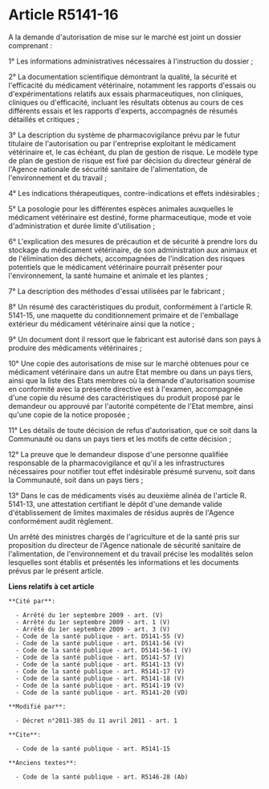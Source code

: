 # Article R5141-16

A la demande d'autorisation de mise sur le marché est joint un dossier comprenant : 

1° Les informations administratives nécessaires à l'instruction du dossier ; 

2° La documentation scientifique démontrant la qualité, la sécurité et l'efficacité du médicament vétérinaire, notamment les
rapports d'essais ou d'expérimentations relatifs aux essais pharmaceutiques, non cliniques, cliniques ou d'efficacité,
incluant les résultats obtenus au cours de ces différents essais et les rapports d'experts, accompagnés de résumés détaillés
et critiques ; 

3° La description du système de pharmacovigilance prévu par le futur titulaire de l'autorisation ou par l'entreprise
exploitant le médicament vétérinaire et, le cas échéant, du plan de gestion de risque. Le modèle type de plan de gestion de
risque est fixé par décision du directeur général de l'Agence nationale de sécurité sanitaire de l'alimentation, de
l'environnement et du travail ; 

4° Les indications thérapeutiques, contre-indications et effets indésirables ; 

5° La posologie pour les différentes espèces animales auxquelles le médicament vétérinaire est destiné, forme pharmaceutique,
mode et voie d'administration et durée limite d'utilisation ; 

6° L'explication des mesures de précaution et de sécurité à prendre lors du stockage du médicament vétérinaire, de son
administration aux animaux et de l'élimination des déchets, accompagnées de l'indication des risques potentiels que le
médicament vétérinaire pourrait présenter pour l'environnement, la santé humaine et animale et les plantes ; 

7° La description des méthodes d'essai utilisées par le fabricant ; 

8° Un résumé des caractéristiques du produit, conformément à l'article R. 5141-15, une maquette du conditionnement primaire
et de l'emballage extérieur du médicament vétérinaire ainsi que la notice ; 

9° Un document dont il ressort que le fabricant est autorisé dans son pays à produire des médicaments vétérinaires ; 

10° Une copie des autorisations de mise sur le marché obtenues pour ce médicament vétérinaire dans un autre Etat membre ou
dans un pays tiers, ainsi que la liste des Etats membres où la demande d'autorisation soumise en conformité avec la présente
directive est à l'examen, accompagnée d'une copie du résumé des caractéristiques du produit proposé par le demandeur ou
approuvé par l'autorité compétente de l'Etat membre, ainsi qu'une copie de la notice proposée ; 

11° Les détails de toute décision de refus d'autorisation, que ce soit dans la Communauté ou dans un pays tiers et les motifs
de cette décision ; 

12° La preuve que le demandeur dispose d'une personne qualifiée responsable de la pharmacovigilance et qu'il a les
infrastructures nécessaires pour notifier tout effet indésirable présumé survenu, soit dans la Communauté, soit dans un pays
tiers ; 

13° Dans le cas de médicaments visés au deuxième alinéa de l'article R. 5141-13, une attestation certifiant le dépôt d'une
demande valide d'établissement de limites maximales de résidus auprès de l'Agence conformément audit règlement. 

Un arrêté des ministres chargés de l'agriculture et de la santé pris sur proposition du directeur de l'Agence nationale de
sécurité sanitaire de l'alimentation, de l'environnement et du travail précise les modalités selon lesquelles sont établis et
présentés les informations et les documents prévus par le présent article.

**Liens relatifs à cet article**

	**Cité par**:

	  - Arrêté du 1er septembre 2009 - art. (V)
	  - Arrêté du 1er septembre 2009 - art. 1 (V)
	  - Arrêté du 1er septembre 2009 - art. 3 (V)
	  - Code de la santé publique - art. D5141-55 (V)
	  - Code de la santé publique - art. D5141-56 (V)
	  - Code de la santé publique - art. D5141-56-1 (V)
	  - Code de la santé publique - art. D5141-57 (V)
	  - Code de la santé publique - art. R5141-13 (V)
	  - Code de la santé publique - art. R5141-17 (V)
	  - Code de la santé publique - art. R5141-18 (V)
	  - Code de la santé publique - art. R5141-19 (V)
	  - Code de la santé publique - art. R5141-20 (VD)

	**Modifié par**:

	  - Décret n°2011-385 du 11 avril 2011 - art. 1

	**Cite**:

	  - Code de la santé publique - art. R5141-15

	**Anciens textes**:

	  - Code de la santé publique - art. R5146-28 (Ab)
